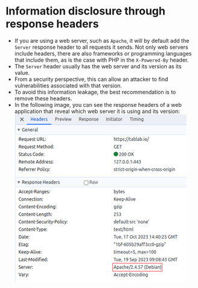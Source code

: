 # Information disclosure through response headers

* If you are using a web server, such as `Apache`, it will by default add the `Server` response header to all requests it sends. Not only web servers include headers, there are also frameworks or programming languages that include them, as is the case with PHP in the `X-Powered-By` header.
* The `Server` header usually has the web server and its version as its value.
* From a security perspective, this can allow an attacker to find vulnerabilities associated with that version.
* To avoid this information leakage, the best recommendation is to remove these headers.
* In the following image, you can see the response headers of a web application that reveal which web server it is using and its version:
![Server Header of Apache][1]

[1]: /static/images/apache-server-header.png
